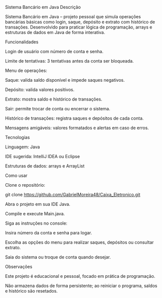 Sistema Bancário em Java
Descrição

Sistema Bancário em Java – projeto pessoal que simula operações bancárias básicas como login, saque, depósito e extrato com histórico de transações. Desenvolvido para praticar lógica de programação, arrays e estruturas de dados em Java de forma interativa.

Funcionalidades

Login de usuário com número de conta e senha.

Limite de tentativas: 3 tentativas antes da conta ser bloqueada.

Menu de operações:

Saque: valida saldo disponível e impede saques negativos.

Depósito: valida valores positivos.

Extrato: mostra saldo e histórico de transações.

Sair: permite trocar de conta ou encerrar o sistema.

Histórico de transações: registra saques e depósitos de cada conta.

Mensagens amigáveis: valores formatados e alertas em caso de erros.

Tecnologias

Linguagem: Java

IDE sugerida: IntelliJ IDEA ou Eclipse

Estruturas de dados: arrays e ArrayList

Como usar

Clone o repositório:

git clone https://github.com/GabrielMoreira48/Caixa_Eletronico.git


Abra o projeto em sua IDE Java.

Compile e execute Main.java.

Siga as instruções no console:

Insira número da conta e senha para logar.

Escolha as opções do menu para realizar saques, depósitos ou consultar extrato.

Saia do sistema ou troque de conta quando desejar.

Observações

Este projeto é educacional e pessoal, focado em prática de programação.

Não armazena dados de forma persistente; ao reiniciar o programa, saldos e histórico são resetados.
